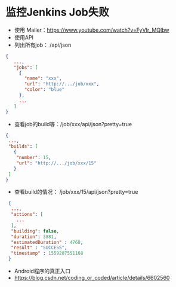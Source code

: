 # 监控Jenkins Job失败
* 使用 Mailer：https://www.youtube.com/watch?v=FyVIr_MQlbw
* 使用API
 * 列出所有job： /api/json
 ```json
 {
    ...,
    "jobs": [
      {
        "name": "xxx",
        "url": "http://.../job/xxx",
        "color": "blue"
      },
      ...
    ]
 }
 ```
  * 查看job的build等：/job/xxx/api/json?pretty=true
  ```json
  {
   ...,
   "builds": [
     {
      "number": 15,
      "url": "http://.../job/xxx/15"
     }
   ]
  }
  ```
 
 * 查看build的情况： /job/xxx/15/api/json?pretty=true
 ```json
  {
   ...,
   "actions": [
     ...
   ],
   "building": false,
   "duration": 3881,
   "estimatedDuration" : 4768,
   "result" : "SUCCESS",
   "timestamp" : 1559287551168
  }
  ```

* Android程序的真正入口
* https://blog.csdn.net/coding_or_coded/article/details/6602560
